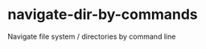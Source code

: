 navigate-dir-by-commands
========================

Navigate file system / directories by command line

